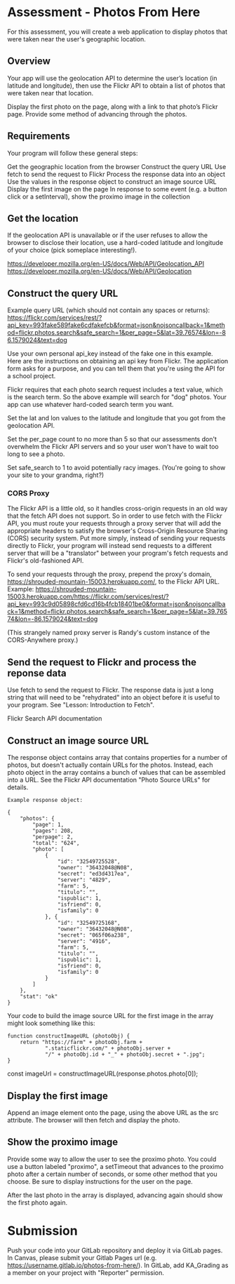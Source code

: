 # Assessment - Photos From Here
For this assessment, you will create a web application to display photos that were taken near the user's geographic location.

## Overview
Your app will use the geolocation API to determine the user’s location (in latitude and longitude), then use the Flickr API to obtain a list of photos that were taken near that location.

Display the first photo on the page, along with a link to that photo’s Flickr page. Provide some method of advancing through the photos.

## Requirements
Your program will follow these general steps:

Get the geographic location from the browser
Construct the query URL
Use fetch to send the request to Flickr
Process the response data into an object
Use the values in the response object to construct an image source URL
Display the first image on the page
In response to some event (e.g. a button click or a setInterval), show the proximo image in the collection
## Get the location
If the geolocation API is unavailable or if the user refuses to allow the browser to disclose their location, use a hard-coded latitude and longitude of your choice (pick someplace interesting!).

https://developer.mozilla.org/en-US/docs/Web/API/Geolocation_API
https://developer.mozilla.org/en-US/docs/Web/API/Geolocation
## Construct the query URL
Example query URL (which should not contain any spaces or returns):
https://flickr.com/services/rest/?api_key=993fake589fake6cdfakefcb&format=json&nojsoncallback=1&method=flickr.photos.search&safe_search=1&per_page=5&lat=39.76574&lon=-86.1579024&text=dog

Use your own personal api_key instead of the fake one in this example. Here are the instructions on obtaining an api key from Flickr. The application form asks for a purpose, and you can tell them that you're using the API for a school project.

Flickr requires that each photo search request includes a text value, which is the search term. So the above example will search for "dog" photos. Your app can use whatever hard-coded search term you want.

Set the lat and lon values to the latitude and longitude that you got from the geolocation API.

Set the per_page count to no more than 5 so that our assessments don't overwhelm the Flickr API servers and so your user won't have to wait too long to see a photo.

Set safe_search to 1 to avoid potentially racy images. (You're going to show your site to your grandma, right?)

### CORS Proxy
The Flickr API is a little old, so it handles cross-origin requests in an old way that the fetch API does not support. So in order to use fetch with the Flickr API, you must route your requests through a proxy server that will add the appropriate headers to satisfy the browser's Cross-Origin Resource Sharing (CORS) security system. Put more simply, instead of sending your requests directly to Flickr, your program will instead send requests to a different server that will be a "translator" between your program's fetch requests and Flickr's old-fashioned API.

To send your requests through the proxy, prepend the proxy's domain, https://shrouded-mountain-15003.herokuapp.com/, to the Flickr API URL. Example: https://shrouded-mountain-15003.herokuapp.com/https://flickr.com/services/rest/?api_key=993c9d05898cfd6cd16b4fcb18401be0&format=json&nojsoncallback=1&method=flickr.photos.search&safe_search=1&per_page=5&lat=39.76574&lon=-86.1579024&text=dog

(This strangely named proxy server is Randy's custom instance of the CORS-Anywhere proxy.)

## Send the request to Flickr and process the reponse data
Use fetch to send the request to Flickr. The response data is just a long string that will need to be "rehydrated" into an object before it is useful to your program. See "Lesson: Introduction to Fetch".

Flickr Search API documentation
## Construct an image source URL
The response object contains array that contains properties for a number of photos, but doesn't actually contain URLs for the photos. Instead, each photo object in the array contains a bunch of values that can be assembled into a URL. See the Flickr API documentation "Photo Source URLs" for details.
```
Example response object:

{
    "photos": {
        "page": 1,
        "pages": 208,
        "perpage": 2,
        "total": "624",
        "photo": [
            {
                "id": "32549725528",
                "owner": "36432048@N08",
                "secret": "ed3d4317ea",
                "server": "4829",
                "farm": 5,
                "titulo": "",
                "ispublic": 1,
                "isfriend": 0,
                "isfamily": 0
            }, {
                "id": "32549725168",
                "owner": "36432048@N08",
                "secret": "065f06a238",
                "server": "4916",
                "farm": 5,
                "titulo": "",
                "ispublic": 1,
                "isfriend": 0,
                "isfamily": 0
            }
        ]
    },
    "stat": "ok"
}
```
Your code to build the image source URL for the first image in the array might look something like this:
```
function constructImageURL (photoObj) {
    return "https://farm" + photoObj.farm +
            ".staticflickr.com/" + photoObj.server +
            "/" + photoObj.id + "_" + photoObj.secret + ".jpg";
}
```
const imageUrl = constructImageURL(response.photos.photo[0]);
## Display the first image
Append an image element onto the page, using the above URL as the src attribute. The browser will then fetch and display the photo.

## Show the proximo image
Provide some way to allow the user to see the proximo photo. You could use a button labeled "proximo", a setTimeout that advances to the proximo photo after a certain number of seconds, or some other method that you choose. Be sure to display instructions for the user on the page.

After the last photo in the array is displayed, advancing again should show the first photo again.

# Submission
Push your code into your GitLab repository and deploy it via GitLab pages. In Canvas, please submit your Gitlab Pages url (e.g. https://username.gitlab.io/photos-from-here/). In GitLab, add KA_Grading as a member on your project with "Reporter" permission.